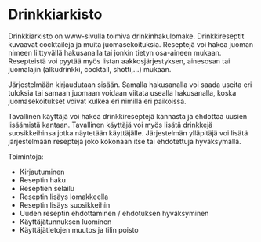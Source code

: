 # Drinkkiarkisto

Drinkkiarkisto on www-sivulla toimiva drinkinhakulomake. 
Drinkkireseptit kuvaavat cocktaileja ja muita juomasekoituksia. 
Reseptejä voi hakea juoman nimeen liittyvällä hakusanalla tai jonkin tietyn osa-aineen mukaan. 
Resepteistä voi pyytää myös listan aakkosjärjestyksen, ainesosan tai juomalajin (alkudrinkki, cocktail, shotti,…) mukaan.

Järjestelmään kirjaudutaan sisään. Samalla hakusanalla voi saada useita eri tuloksia tai 
samaan juomaan voidaan viitata usealla hakusanalla, koska juomasekoitukset voivat kulkea eri nimillä eri paikoissa.

Tavallinen käyttäjä voi hakea drinkkireseptejä kannasta ja ehdottaa uusien lisäämistä kantaan. Tavallinen käyttäjä voi myös lisätä drinkkejä suosikkeihinsa jotka näytetään käyttäjälle.
Järjestelmän ylläpitäjä voi lisätä järjestelmään reseptejä joko kokonaan itse tai ehdotettuja hyväksymällä. 

Toimintoja:

  * Kirjautuminen
  * Reseptin haku
  * Reseptien selailu
  * Reseptin lisäys lomakkeella
  * Reseptin lisäys suosikkeihin
  * Uuden reseptin ehdottaminen / ehdotuksen hyväksyminen
  * Käyttäjätunnuksen luominen
  * Käyttäjätietojen muutos ja tilin poisto

